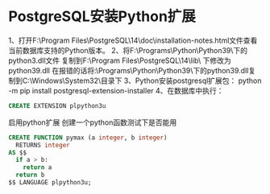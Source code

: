 # PostgreSQL安装Python扩展
1、打开F:\Program Files\PostgreSQL\14\doc\installation-notes.html文件查看当前数据库支持的Python版本。
2、将F:\Programs\Python\Python39\下的python3.dll文件  复制到F:\Program Files\PostgreSQL\14\lib\ 下修改为python39.dll
在报错的话将:\Programs\Python\Python39\下的python39.dll复制到C:\Windows\System32\目录下
3、Python安装postgresql扩展包：
python -m pip install postgresql-extension-installer
4、在数据库中执行：
```sql
CREATE EXTENSION plpython3u
```
启用python扩展
创建一个python函数测试下是否能用
```sql
CREATE FUNCTION pymax (a integer, b integer)
  RETURNS integer
AS $$
  if a > b:
    return a
  return b
$$ LANGUAGE plpython3u;
```